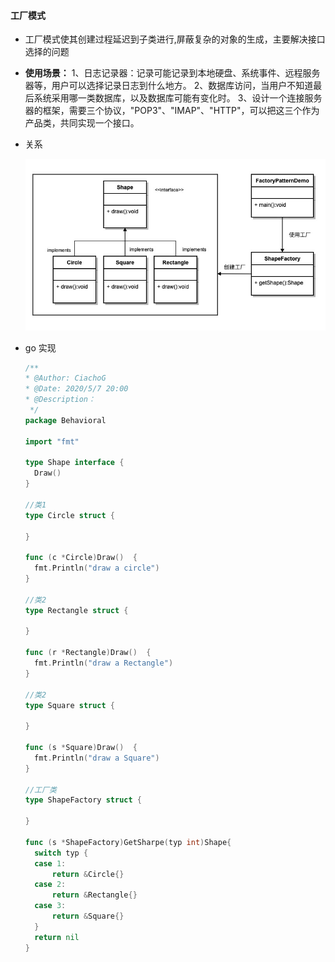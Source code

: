 #### 工厂模式

- 工厂模式使其创建过程延迟到子类进行,屏蔽复杂的对象的生成，主要解决接口选择的问题

- **使用场景：** 1、日志记录器：记录可能记录到本地硬盘、系统事件、远程服务器等，用户可以选择记录日志到什么地方。 2、数据库访问，当用户不知道最后系统采用哪一类数据库，以及数据库可能有变化时。 3、设计一个连接服务器的框架，需要三个协议，"POP3"、"IMAP"、"HTTP"，可以把这三个作为产品类，共同实现一个接口。

- 关系

  ![factory](../assets/factory.jpg)

- go 实现

  ```go
  /**
  * @Author: CiachoG
  * @Date: 2020/5/7 20:00
  * @Description：
   */
  package Behavioral
  
  import "fmt"
  
  type Shape interface {
  	Draw()
  }
  
  //类1
  type Circle struct {
  
  }
  
  func (c *Circle)Draw()  {
  	fmt.Println("draw a circle")
  }
  
  //类2
  type Rectangle struct {
  
  }
  
  func (r *Rectangle)Draw()  {
  	fmt.Println("draw a Rectangle")
  }
  
  //类2
  type Square struct {
  
  }
  
  func (s *Square)Draw()  {
  	fmt.Println("draw a Square")
  }
  
  //工厂类
  type ShapeFactory struct {
  
  }
  
  func (s *ShapeFactory)GetSharpe(typ int)Shape{
  	switch typ {
  	case 1:
  		return &Circle{}
  	case 2:
  		return &Rectangle{}
  	case 3:
  		return &Square{}
  	}
  	return nil
  }
  
  
  ```

  

